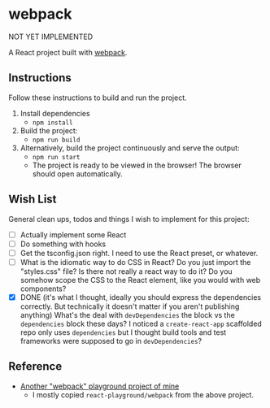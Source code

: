 # webpack

NOT YET IMPLEMENTED

A React project built with [webpack](https://webpack.js.org/).

## Instructions

Follow these instructions to build and run the project.

1. Install dependencies
    * `npm install`
1. Build the project:
    * `npm run build`
1. Alternatively, build the project continuously and serve the output:
    * `npm run start`
    * The project is ready to be viewed in the browser! The browser should open automatically.

## Wish List

General clean ups, todos and things I wish to implement for this project:

* [ ] Actually implement some React 
* [ ] Do something with hooks
* [ ] Get the tsconfig.json right. I need to use the React preset, or whatever.
* [ ] What is the idiomatic way to do CSS in React? Do you just import the "styles.css" file? Is there not really a react
  way to do it? Do you somehow scope the CSS to the React element, like you would with web components?
* [x] DONE (it's what I thought, ideally you should express the dependencies correctly. But technically it doesn't matter if you aren't publishing anything) What's the deal with `devDependencies` the block vs the `dependencies` block these days? I noticed a `create-react-app`
  scaffolded repo only uses `dependencies` but I thought build tools and test frameworks were supposed to go in `devDependencies`?  

## Reference

* [Another "webpack" playground project of mine](https://github.com/dgroomes/javascript-playground/tree/main/webpack)
  * I mostly copied `react-playground/webpack` from the above project. 
